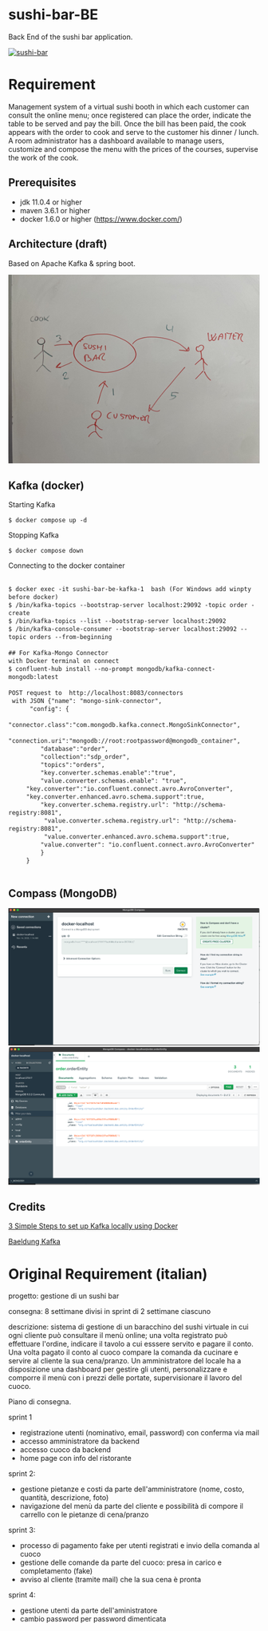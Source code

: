 # sushi-bar-BE 
Back End of the sushi bar application.

[![sushi-bar](https://circleci.com/gh/sushi-bar/sushi-bar-BE.svg?style=svg)](https://app.circleci.com/pipelines/github/sushi-bar/sushi-bar-BE)


# Requirement
Management system of a virtual sushi booth in which each customer can consult the online menu; once registered
can place the order, indicate the table to be served and pay the bill.
Once the bill has been paid, the cook appears with the order to cook and serve to the customer his dinner / lunch.
A room administrator has a dashboard available to manage users, customize and compose the menu with the prices of the courses, supervise the
work of the cook.

## Prerequisites

- jdk 11.0.4 or higher
- maven 3.6.1 or higher
- docker 1.6.0 or higher (<https://www.docker.com/>)

## Architecture (draft)
Based on Apache Kafka & spring boot.

![Architecture Draft](docs/draft-arch.jpeg)

## Kafka (docker)

Starting Kafka
```shell
$ docker compose up -d

```

Stopping Kafka
```shell
$ docker compose down
```
Connecting to the docker container
```shell

$ docker exec -it sushi-bar-be-kafka-1  bash (For Windows add winpty before docker)
$ /bin/kafka-topics --bootstrap-server localhost:29092 -topic order -create
$ /bin/kafka-topics --list --bootstrap-server localhost:29092
$ /bin/kafka-console-consumer --bootstrap-server localhost:29092 --topic orders --from-beginning

## For Kafka-Mongo Connector
with Docker terminal on connect
$ confluent-hub install --no-prompt mongodb/kafka-connect-mongodb:latest

POST request to  http://localhost:8083/connectors
 with JSON {"name": "mongo-sink-connector",
      "config": {
         "connector.class":"com.mongodb.kafka.connect.MongoSinkConnector",
         "connection.uri":"mongodb://root:rootpassword@mongodb_container",
         "database":"order",
         "collection":"sdp_order",
         "topics":"orders",
         "key.converter.schemas.enable":"true",
         "value.converter.schemas.enable": "true",
     "key.converter":"io.confluent.connect.avro.AvroConverter",
     "key.converter.enhanced.avro.schema.support":true,	
         "key.converter.schema.registry.url": "http://schema-registry:8081",
          "value.converter.schema.registry.url": "http://schema-registry:8081",
          "value.converter.enhanced.avro.schema.support":true,
         "value.converter": "io.confluent.connect.avro.AvroConverter"
         }
     }


```
## Compass (MongoDB)
![Compass connection](docs/compass-connection.png)
![Compass data](docs/compass-data.png)

## Credits
[3 Simple Steps to set up Kafka locally using Docker](https://towardsdev.com/3-simple-steps-to-set-up-kafka-locally-using-docker-b07f71f0e2c9)

[Baeldung Kafka](https://www.baeldung.com/ops/kafka-docker-setup)


# Original Requirement (italian)



progetto: gestione di un sushi bar

consegna: 8 settimane divisi in sprint di 2 settimane ciascuno

descrizione: sistema di gestione di un baracchino del sushi virtuale in 
cui ogni cliente può consultare il menù online; una volta registrato
può effettuare l'ordine, indicare il tavolo a cui esssere servito e pagare il conto.
Una volta pagato il conto al cuoco compare la comanda da cucinare e servire
al cliente la sua cena/pranzo.
Un amministratore del locale ha a disposizione una dashboard per gestire gli utenti,
personalizzare e comporre il menù con i prezzi delle portate, supervisionare il 
lavoro del cuoco.

Piano di consegna.

sprint 1
- registrazione utenti (nominativo, email, password) con conferma via mail
- accesso amministratore da backend
- accesso cuoco da backend
- home page con info del ristorante

sprint 2:
- gestione pietanze e costi da parte dell'amministratore (nome, costo, quantità, descrizione, foto)
- navigazione del menù da parte del cliente e possibilità di compore il carrello con le pietanze di cena/pranzo

sprint 3:
- processo di pagamento fake per utenti registrati e invio della comanda al cuoco
- gestione delle comande da parte del cuoco: presa in carico e completamento (fake)
- avviso al cliente (tramite mail) che la sua cena è pronta

sprint 4:
- gestione utenti da parte dell'aministratore
- cambio password per password dimenticata

